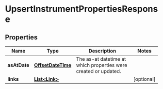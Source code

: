 

# UpsertInstrumentPropertiesResponse

## Properties

Name | Type | Description | Notes
------------ | ------------- | ------------- | -------------
**asAtDate** | [**OffsetDateTime**](OffsetDateTime.md) | The as-at datetime at which properties were created or updated. | 
**links** | [**List&lt;Link&gt;**](Link.md) |  |  [optional]



